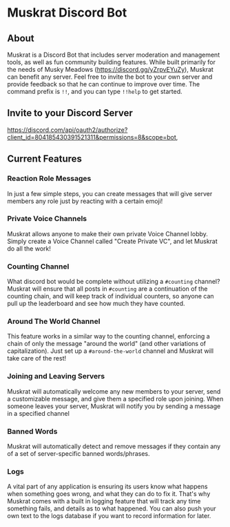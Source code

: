 # Muskrat Discord Bot

## About

Muskrat is a Discord Bot that includes server moderation and management tools, as well as fun community building features. While built primarily for the needs of Musky Meadows (https://discord.gg/yZrpvEYuZy), Muskrat can benefit any server. Feel free to invite the bot to your own server and provide feedback so that he can continue to improve over time. The command prefix is `!!`, and you can type `!!help` to get started.

## Invite to your Discord Server

https://discord.com/api/oauth2/authorize?client_id=804185430391521311&permissions=8&scope=bot,

## Current Features

### Reaction Role Messages

In just a few simple steps, you can create messages that will give server members any role just by reacting with a certain emoji!

### Private Voice Channels

Muskrat allows anyone to make their own private Voice Channel lobby. Simply create a Voice Channel called "Create Private VC", and let Muskrat do all the work!

### Counting Channel

What discord bot would be complete without utilizing a `#counting` channel? Muskrat will ensure that all posts in `#counting` are a continuation of the counting chain, and will keep track of individual counters, so anyone can pull up the leaderboard and see how much they have counted.

### Around The World Channel

This feature works in a similar way to the counting channel, enforcing a chain of only the message "around the world" (and other variations of capitalization). Just set up a `#around-the-world` channel and Muskrat will take care of the rest!

### Joining and Leaving Servers

Muskrat will automatically welcome any new members to your server, send a customizable message, and give them a specified role upon joining. When someone leaves your server, Muskrat will notify you by sending a message in a specified channel

### Banned Words

Muskrat will automatically detect and remove messages if they contain any of a set of server-specific banned words/phrases.

### Logs

A vital part of any application is ensuring its users know what happens when something goes wrong, and what they can do to fix it. That's why Muskrat comes with a built in logging feature that will track any time something fails, and details as to what happened. You can also push your own text to the logs database if you want to record information for later.
